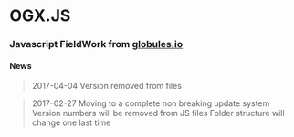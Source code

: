 # OGX.JS
### Javascript FieldWork from [globules.io](http://globules.io)
#### News
>2017-04-04
>Version removed from files

>2017-02-27
>Moving to a complete non breaking update  system
>Version numbers will be removed from JS files
>Folder structure will change one last time
